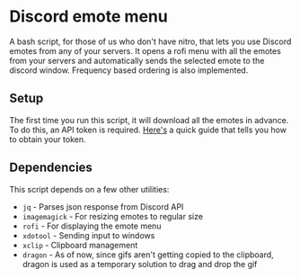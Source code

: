# Discord emote menu

A bash script, for those of us who don't have nitro, that lets you use Discord emotes from any of your servers. It opens a rofi menu with all the emotes from your servers and automatically sends the selected emote to the discord window. Frequency based ordering is also implemented.

## Setup

The first time you run this script, it will download all the emotes in advance. To do this, an API token is required. [Here's](https://github.com/Tyrrrz/DiscordChatExporter/wiki/Obtaining-Token-and-Channel-IDs#how-to-get-a-user-token) a quick guide that tells you how to obtain your token.

## Dependencies

This script depends on a few other utilities:

- `jq` - Parses json response from Discord API
- `imagemagick` - For resizing emotes to regular size
- `rofi` - For displaying the emote menu
- `xdotool` - Sending input to windows
- `xclip` - Clipboard management
- `dragon` - As of now, since gifs aren't getting copied to the clipboard, dragon is used as a temporary solution to drag and drop the gif